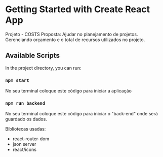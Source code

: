 # Getting Started with Create React App

Projeto - COSTS
Proposta: Ajudar no planejamento de projetos. Gerenciando orçamento e o total de recursos utilizados no projeto.

## Available Scripts

In the project directory, you can run:

### `npm start`
No seu terminal coloque este código para iniciar a aplicação

### `npm run backend`
No seu terminal coloque este código para iniciar o "back-end" onde será guardado os dados.

Bibliotecas usadas: 
- react-router-dom 
- json server
- react/icons
